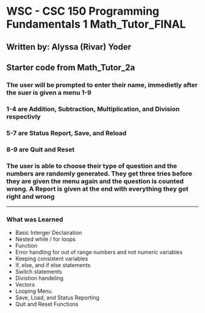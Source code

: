 # WSC - CSC 150 Programming Fundamentals 1 Math_Tutor_FINAL

## Written by: Alyssa (Rivar) Yoder
## Starter code from Math_Tutor_2a

### The user will be prompted to enter their name, immedietly after the suer is given a menu 1-9
### 1-4 are Addition, Subtraction, Multiplication, and Division respectivly
### 5-7 are Status Report, Save, and Reload
### 8-9 are Quit and Reset
### The user is able to choose their type of question and the numbers are randomly generated. They get three tries before they are given the menu again and the question is counted wrong. A Report is given at the end with everything they got right and wrong
----------------------------------------------------------------------
### **What was Learned** 
* Basic Interger Declairation
* Nested while / for loops
* Function
* Error handling for out of range numbers and not numeric variables
* Keeping consistent variables
* If, else, and if else statements
* Switch statements
* Divistion handeling
* Vectors
* Looping Menu
* Save, Load, and Status Reporting
* Quit and Reset Functions
